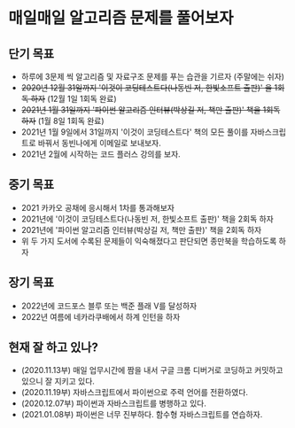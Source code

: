 # 매일매일 알고리즘 문제를 풀어보자
## 단기 목표
- 하루에 3문제 씩 알고리즘 및 자료구조 문제를 푸는 습관을 기르자 (주말에는 쉬자)
- ~~2020년 12월 31일까지 '이것이 코딩테스트다(나동빈 저, 한빛소프트 출판)' 을 1회독 하자~~ (12월 1일 1회독 완료)
- ~~2021년 1월 31일까지 '파이썬 알고리즘 인터뷰(박상길 저, 책만 출판)' 책을 1회독 하자~~ (1월 8일 1회독 완료)
- 2021년 1월 9일에서 31일까지 '이것이 코딩테스트다' 책의 모든 풀이를 자바스크립트로 바꿔서 동빈나에게 이메일로 보내보자.
- 2021년 2월에 시작하는 코드 플러스 강의를 보자.

## 중기 목표
- 2021 카카오 공채에 응시해서 1차를 통과해보자
- 2021년에 '이것이 코딩테스트다(나동빈 저, 한빛소프트 출판)' 책을 2회독 하자
- 2021년에 '파이썬 알고리즘 인터뷰(박상길 저, 책만 출판)' 책을 2회독 하자
- 위 두 가지 도서에 수록된 문제들이 익숙해졌다고 판단되면 종만북을 학습하도록 하자

## 장기 목표
- 2022년에 코드포스 블루 또는 백준 플래 V를 달성하자
- 2022년 여름에 네카라쿠배에서 하계 인턴을 하자

## 현재 잘 하고 있나?
- (2020.11.13부) 매일 업무시간에 짬을 내서 구글 크롬 디버거로 코딩하고 커밋하고 있으니 잘 지키고 있다.
- (2020.11.19부) 자바스크립트에서 파이썬으로 주력 언어를 전환하였다.
- (2020.12.07부) 파이썬과 자바스크립트를 병행하고 있다.
- (2021.01.08부) 파이썬은 너무 진부하다. 함수형 자바스크립트를 연습하자.
